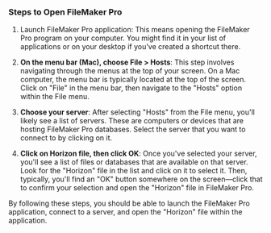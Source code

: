 ### Steps to Open FileMaker Pro

1. Launch FileMaker Pro application: This means opening the FileMaker Pro program on your computer. You might find it in your list of applications or on your desktop if you've created a shortcut there.
    
2. **On the menu bar (Mac), choose File > Hosts**: This step involves navigating through the menus at the top of your screen. On a Mac computer, the menu bar is typically located at the top of the screen. Click on "File" in the menu bar, then navigate to the "Hosts" option within the File menu.
    
3. **Choose your server**: After selecting "Hosts" from the File menu, you'll likely see a list of servers. These are computers or devices that are hosting FileMaker Pro databases. Select the server that you want to connect to by clicking on it.
    
4. **Click on Horizon file, then click OK**: Once you've selected your server, you'll see a list of files or databases that are available on that server. Look for the "Horizon" file in the list and click on it to select it. Then, typically, you'll find an "OK" button somewhere on the screen—click that to confirm your selection and open the "Horizon" file in FileMaker Pro.
    

By following these steps, you should be able to launch the FileMaker Pro application, connect to a server, and open the "Horizon" file within the application.